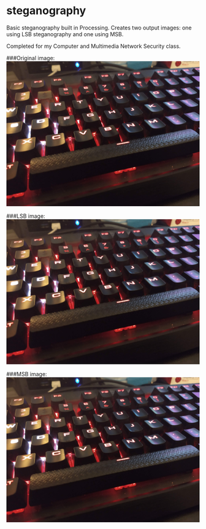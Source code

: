 # steganography

Basic steganography built in Processing. Creates two output images: one using LSB steganography and one using MSB.

Completed for my Computer and Multimedia Network Security class.

###Original image:
![original image](original.jpg)

###LSB image:
![lsb](lsb.jpg)

###MSB image:
![msb](msb.jpg)
